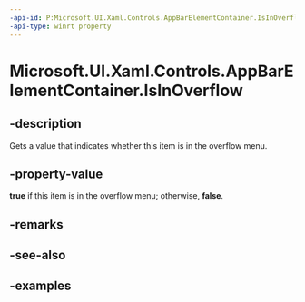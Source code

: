```yaml
---
-api-id: P:Microsoft.UI.Xaml.Controls.AppBarElementContainer.IsInOverflow
-api-type: winrt property
---
```


<!-- Property syntax.
public bool IsInOverflow { get; }
-->

# Microsoft.UI.Xaml.Controls.AppBarElementContainer.IsInOverflow

## -description

Gets a value that indicates whether this item is in the overflow menu.

## -property-value

**true** if this item is in the overflow menu; otherwise, **false**.

## -remarks

## -see-also

## -examples

